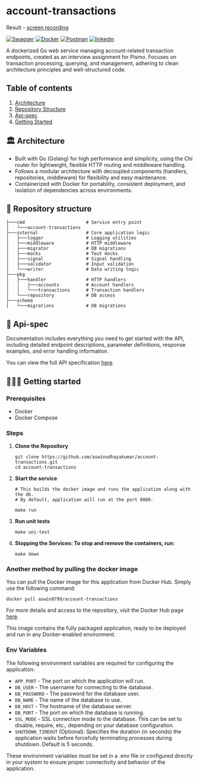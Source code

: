 # account-transactions

Result - [screen recording](https://drive.google.com/file/d/1fHCDtGmiDtNpqSoydimtLE1cjbQUV9JD/view?usp=sharing)

[![Swagger](https://img.shields.io/badge/-Swagger-%23Clojure?style=for-the-badge&logo=swagger&logoColor=white)](https://aswinudhayakumar.github.io/account-transactions-swagger/)
[![Docker](https://img.shields.io/badge/docker-%230db7ed.svg?style=for-the-badge&logo=docker&logoColor=white)](https://hub.docker.com/repository/docker/aswin8799/account-transactions)
[![Postman](https://img.shields.io/badge/Postman-FF6C37?style=for-the-badge&logo=postman&logoColor=white)](https://www.postman.com/aswinudhayakumar/aswin-general/collection/lc45chu/account-transactions)
[![linkedin](https://img.shields.io/badge/linkedin-0A66C2?style=for-the-badge&logo=linkedin&logoColor=white)](https://www.linkedin.com/in/aswin-udhayakumar/)

A dockerized Go web service managing account-related transaction endpoints, created as an interview assignment for Pismo. Focuses on transaction processing, querying, and management, adhering to clean architecture principles and well-structured code.

## Table of contents

1. [Architecture](#%EF%B8%8F-architecture)
2. [Repository Structure](#-repository-structure)
3. [Api-spec](#-api-spec)
4. [Getting Started](#%EF%B8%8F%EF%B8%8F-getting-started)

## 🏛️ Architecture
- Built with Go (Golang) for high performance and simplicity, using the Chi router for lightweight, flexible HTTP routing and middleware handling.
- Follows a modular architecture with decoupled components (handlers, repositories, middleware) for flexibility and easy maintenance.
- Containerized with Docker for portability, consistent deployment, and isolation of dependencies across environments.

## 🗼 Repository structure
```account-transactions
├───cmd                       # Service entry point
│   └───account-transactions
├───internal                  # Core application logic
│   ├───logger                # Logging utilities
│   ├───middleware            # HTTP middleware
│   ├───migrator              # DB migrations
│   ├───mocks                 # Test mocks
│   ├───signal                # Signal handling
│   ├───validator             # Input validation
│   └───writer                # Data writing logic
├───pkg
│   ├───handler               # HTTP handlers
│   │   ├───accounts          # Account handlers
│   │   └───transactions      # Transaction handlers
│   └───repository            # DB access
├───schema
│   └───migrations            # DB migrations
```
## 🚀 Api-spec

Documentation includes everything you need to get started with the API, including detailed endpoint descriptions, parameter definitions, response examples, and error handling information.

You can view the full API specification [here](https://aswinudhayakumar.github.io/account-transactions-swagger/).

## 🏃‍♂️‍➡️ Getting started
### Prerequisites

- Docker
- Docker Compose

### Steps
1. **Clone the Repository**

   ```
   git clone https://github.com/aswinudhayakumar/account-transactions.git
   cd account-transactions
   ```

2. **Start the service**

   ```
   # This builds the docker image and runs the application along with the db. 
   # By default, application will run at the port 8080.

   make run
   ```

3. **Run unit tests**
    ```
    make uni-test
    ```

4. **Stopping the Services: To stop and remove the containers, run:**

   ```
   make down
   ```

### Another method by pulling the docker image

You can pull the Docker image for this application from Docker Hub. Simply use the following command:

```
docker pull aswin8799/account-transactions
```

For more details and access to the repository, visit the Docker Hub page [here](https://hub.docker.com/repository/docker/aswin8799/account-transactions).

This image contains the fully packaged application, ready to be deployed and run in any Docker-enabled environment.

### Env Variables

The following environment variables are required for configuring the application:

- `APP_PORT` - The port on which the application will run.
- `DB_USER` - The username for connecting to the database.
- `DB_PASSWORD` - The password for the database user.
- `DB_NAME` - The name of the database to use.
- `DB_HOST` - The hostname of the database server.
- `DB_PORT` - The port on which the database is running.
- `SSL_MODE` - SSL connection mode to the database. This can be set to disable, require, etc., depending on your database configuration.
- `SHUTDOWN_TIMEOUT` (Optional): Specifies the duration (in seconds) the application waits before forcefully terminating processes during shutdown. Default is 5 seconds.

These environment variables must be set in a .env file or configured directly in your system to ensure proper connectivity and behavior of the application.
